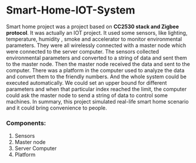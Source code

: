 # Smart-Home-IOT-System

Smart home project was a project based on **CC2530 stack and Zigbee protocol**. 
It was actually an IOT project. It used some sensors, like lighting, temperature, humidity , smoke and accelerator to monitor environmental parameters. 
They were all wirelessly connected with a master node which were connected to the server computer. The sensors collected environmental parameters and converted to a string of data and sent them to the master node. 
Then the master node received the data and sent to the computer. There was a platform in the computer used to analyze the data and convert them to the friendly numbers. And the whole system could be executed automatically. We could set an upper bound for different parameters and when that particular index reached the limit, the computer could ask the master node to send  a string of data to control some machines. In summary, this project simulated real-life smart home scenario and it could bring convenience to people.

### Components:
1. Sensors
2. Master node
3. Server Computer
4. Platform
